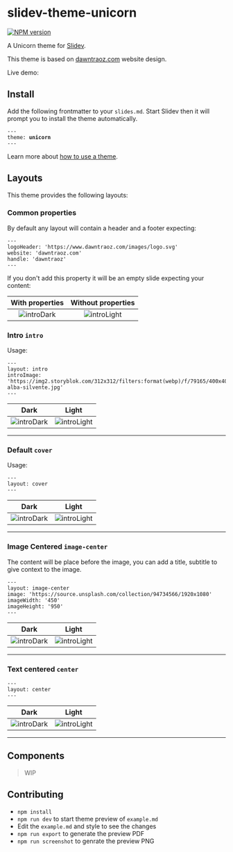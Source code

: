 # slidev-theme-unicorn

[![NPM version](https://img.shields.io/npm/v/slidev-theme-unicorn?color=3AB9D4&label=)](https://www.npmjs.com/package/slidev-theme-unicorn)

A Unicorn theme for [Slidev](https://github.com/slidevjs/slidev).

This theme is based on [dawntraoz.com](https://www.dawntraoz.com/) website design.

Live demo: 

## Install

Add the following frontmatter to your `slides.md`. Start Slidev then it will prompt you to install the theme automatically.

<pre><code>---
theme: <b>unicorn</b>
---</code></pre>

Learn more about [how to use a theme](https://sli.dev/themes/use).

## Layouts

This theme provides the following layouts:

### Common properties

By default any layout will contain a header and a footer expecting:

```
---
logoHeader: 'https://www.dawntraoz.com/images/logo.svg'
website: 'dawntraoz.com'
handle: 'dawntraoz'
---
```

If you don't add this property it will be an empty slide expecting your content:

With properties            | Without properties 
:-------------------------:|:-------------------------:
![introDark](https://raw.githubusercontent.com/Dawntraoz/slidev-theme-unicorn/master/screenshots/dark-theme-center.png) | ![introLight](https://raw.githubusercontent.com/Dawntraoz/slidev-theme-unicorn/master/screenshots/dark-theme-center-without-header-footer.png)

### Intro `intro`

Usage:

```
---
layout: intro
introImage: 'https://img2.storyblok.com/312x312/filters:format(webp)/f/79165/400x400/1082ff0d24/dawntraoz-alba-silvente.jpg'
---
```

Dark                       | Light
:-------------------------:|:-------------------------:
![introDark](https://raw.githubusercontent.com/Dawntraoz/slidev-theme-unicorn/master/screenshots/dark-theme-intro.png) | ![introLight](https://raw.githubusercontent.com/Dawntraoz/slidev-theme-unicorn/master/screenshots/light-theme-intro.png)

---


### Default `cover`

Usage:

```
---
layout: cover
---
```

Dark                       | Light
:-------------------------:|:-------------------------:
![introDark](https://raw.githubusercontent.com/Dawntraoz/slidev-theme-unicorn/master/screenshots/dark-theme-cover.png) | ![introLight](https://raw.githubusercontent.com/Dawntraoz/slidev-theme-unicorn/master/screenshots/light-theme-cover.png)

---

### Image Centered `image-center`

The content will be place before the image, you can add a title, subtitle to give context to the image.

```
---
layout: image-center
image: 'https://source.unsplash.com/collection/94734566/1920x1080'
imageWidth: '450'
imageHeight: '950'
---
```

Dark                       | Light
:-------------------------:|:-------------------------:
![introDark](https://raw.githubusercontent.com/Dawntraoz/slidev-theme-unicorn/master/screenshots/dark-theme-image-centered.png) | ![introLight](https://raw.githubusercontent.com/Dawntraoz/slidev-theme-unicorn/master/screenshots/light-theme-image-center.png)

---

### Text centered `center`

```
---
layout: center
---
```

Dark                       | Light
:-------------------------:|:-------------------------:
![introDark](https://raw.githubusercontent.com/Dawntraoz/slidev-theme-unicorn/master/screenshots/dark-theme-center.png) | ![introLight](https://raw.githubusercontent.com/Dawntraoz/slidev-theme-unicorn/master/screenshots/light-theme-center.png)

---

## Components

>  WIP

## Contributing

- `npm install`
- `npm run dev` to start theme preview of `example.md`
- Edit the `example.md` and style to see the changes
- `npm run export` to generate the preview PDF
- `npm run screenshot` to genrate the preview PNG
